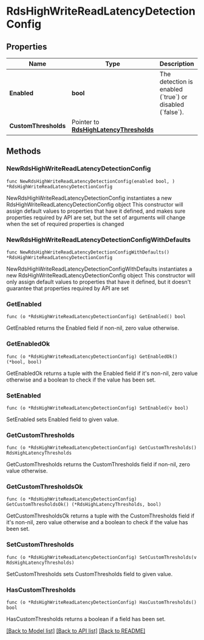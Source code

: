 # RdsHighWriteReadLatencyDetectionConfig

## Properties

Name | Type | Description | Notes
------------ | ------------- | ------------- | -------------
**Enabled** | **bool** | The detection is enabled (&#x60;true&#x60;) or disabled (&#x60;false&#x60;). | 
**CustomThresholds** | Pointer to [**RdsHighLatencyThresholds**](RdsHighLatencyThresholds.md) |  | [optional] 

## Methods

### NewRdsHighWriteReadLatencyDetectionConfig

`func NewRdsHighWriteReadLatencyDetectionConfig(enabled bool, ) *RdsHighWriteReadLatencyDetectionConfig`

NewRdsHighWriteReadLatencyDetectionConfig instantiates a new RdsHighWriteReadLatencyDetectionConfig object
This constructor will assign default values to properties that have it defined,
and makes sure properties required by API are set, but the set of arguments
will change when the set of required properties is changed

### NewRdsHighWriteReadLatencyDetectionConfigWithDefaults

`func NewRdsHighWriteReadLatencyDetectionConfigWithDefaults() *RdsHighWriteReadLatencyDetectionConfig`

NewRdsHighWriteReadLatencyDetectionConfigWithDefaults instantiates a new RdsHighWriteReadLatencyDetectionConfig object
This constructor will only assign default values to properties that have it defined,
but it doesn't guarantee that properties required by API are set

### GetEnabled

`func (o *RdsHighWriteReadLatencyDetectionConfig) GetEnabled() bool`

GetEnabled returns the Enabled field if non-nil, zero value otherwise.

### GetEnabledOk

`func (o *RdsHighWriteReadLatencyDetectionConfig) GetEnabledOk() (*bool, bool)`

GetEnabledOk returns a tuple with the Enabled field if it's non-nil, zero value otherwise
and a boolean to check if the value has been set.

### SetEnabled

`func (o *RdsHighWriteReadLatencyDetectionConfig) SetEnabled(v bool)`

SetEnabled sets Enabled field to given value.


### GetCustomThresholds

`func (o *RdsHighWriteReadLatencyDetectionConfig) GetCustomThresholds() RdsHighLatencyThresholds`

GetCustomThresholds returns the CustomThresholds field if non-nil, zero value otherwise.

### GetCustomThresholdsOk

`func (o *RdsHighWriteReadLatencyDetectionConfig) GetCustomThresholdsOk() (*RdsHighLatencyThresholds, bool)`

GetCustomThresholdsOk returns a tuple with the CustomThresholds field if it's non-nil, zero value otherwise
and a boolean to check if the value has been set.

### SetCustomThresholds

`func (o *RdsHighWriteReadLatencyDetectionConfig) SetCustomThresholds(v RdsHighLatencyThresholds)`

SetCustomThresholds sets CustomThresholds field to given value.

### HasCustomThresholds

`func (o *RdsHighWriteReadLatencyDetectionConfig) HasCustomThresholds() bool`

HasCustomThresholds returns a boolean if a field has been set.


[[Back to Model list]](../README.md#documentation-for-models) [[Back to API list]](../README.md#documentation-for-api-endpoints) [[Back to README]](../README.md)


